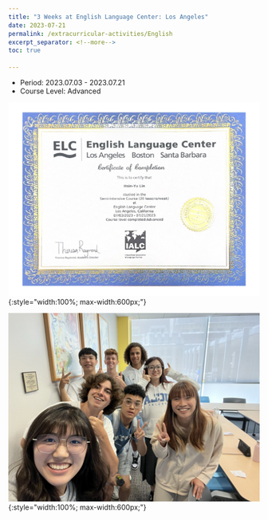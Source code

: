 ```yaml
---
title: "3 Weeks at English Language Center: Los Angeles"
date: 2023-07-21
permalink: /extracurricular-activities/English
excerpt_separator: <!--more-->
toc: true

---
```




<!-- ---
title: "A Bridge-based Compression Algorithm for Topological Quantum Circuits [DAC 2021] [TCAD 2022]"
collection: Quantum-related
type: "Quantum-related"
permalink: /projects/bridge
venue: "Electronic Design Automation Lab (Prof. Yao-Wen Chang)"
date: 2019-11-01
location: "National Taiwan University, Taiwan"
--- -->


* Period: 2023.07.03 - 2023.07.21
* Course Level: Advanced

<!--more-->
![Certificate](/images/page-0001.jpg){:style="width:100%; max-width:600px;"}

![Picture](/images/IMG_8993.jpeg){:style="width:100%; max-width:600px;"}
<!-- [More information here]() -->




